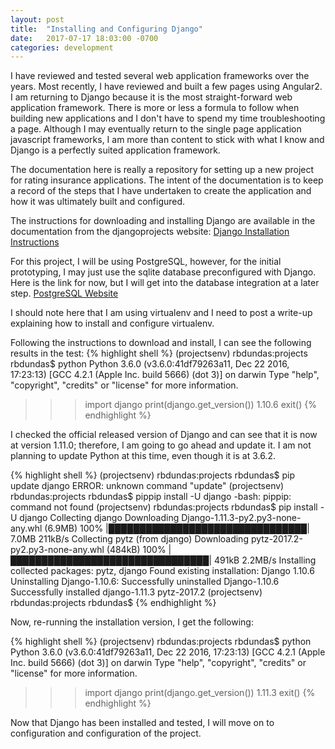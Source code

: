 ```yaml
---
layout: post
title:  "Installing and Configuring Django"
date:   2017-07-17 18:03:00 -0700
categories: development
---
```

I have reviewed and tested several web application frameworks over the years. Most recently, I have reviewed and built a few pages using Angular2. I am returning to Django because it is the most straight-forward web application framework. There is more or less a formula to follow when building new applications and I don't have to spend my time troubleshooting a page. Although I may eventually return to the single page application javascript frameworks, I am more than content to stick with what I know and Django is a perfectly suited application framework. 

The documentation here is really a repository for setting up a new project for rating insurance applications. The intent of the documentation is to keep a record of the steps that I have undertaken to create the application and how it was ultimately built and configured.

The instructions for downloading and installing Django are available in the documentation from the djangoprojects website:
[Django Installation Instructions][installation-instructions]

For this project, I will be using PostgreSQL, however, for the initial prototyping, I may just use the sqlite database preconfigured with Django. Here is the link for now, but I will get into the database integration at a later step.
[PostgreSQL Website][postgresql-website]

I should note here that I am using virtualenv and I need to post a write-up explaining how to install and configure virtualenv.

Following the instructions to download and install, I can see the following results in the test:
{% highlight shell %}
(projectsenv) rbdundas:projects rbdundas$ python
Python 3.6.0 (v3.6.0:41df79263a11, Dec 22 2016, 17:23:13) 
[GCC 4.2.1 (Apple Inc. build 5666) (dot 3)] on darwin
Type "help", "copyright", "credits" or "license" for more information.
>>> import django
>>> print(django.get_version())
1.10.6
>>> exit()
{% endhighlight %}

I checked the official released version of Django and can see that it is now at version 1.11.0; therefore, I am going to go ahead and update it. I am not planning to update Python at this time, even though it is at 3.6.2.

{% highlight shell %}
(projectsenv) rbdundas:projects rbdundas$ pip update django
ERROR: unknown command "update"
(projectsenv) rbdundas:projects rbdundas$ pippip install -U django
-bash: pippip: command not found
(projectsenv) rbdundas:projects rbdundas$ pip install -U django
Collecting django
  Downloading Django-1.11.3-py2.py3-none-any.whl (6.9MB)
    100% |████████████████████████████████| 7.0MB 211kB/s 
Collecting pytz (from django)
  Downloading pytz-2017.2-py2.py3-none-any.whl (484kB)
    100% |████████████████████████████████| 491kB 2.2MB/s 
Installing collected packages: pytz, django
  Found existing installation: Django 1.10.6
    Uninstalling Django-1.10.6:
      Successfully uninstalled Django-1.10.6
Successfully installed django-1.11.3 pytz-2017.2
(projectsenv) rbdundas:projects rbdundas$ 
{% endhighlight %}

Now, re-running the installation version, I get the following:

{% highlight shell %}
(projectsenv) rbdundas:projects rbdundas$ python
Python 3.6.0 (v3.6.0:41df79263a11, Dec 22 2016, 17:23:13) 
[GCC 4.2.1 (Apple Inc. build 5666) (dot 3)] on darwin
Type "help", "copyright", "credits" or "license" for more information.
>>> import django
>>> print(django.get_version())
1.11.3
>>> exit()
{% endhighlight %}

Now that Django has been installed and tested, I will move on to configuration and configuration of the project.

[installation-instructions]:https://docs.djangoproject.com/en/1.11/intro/install/
[postgresql-website]:https://www.postgresql.org/
